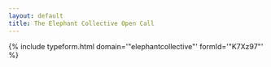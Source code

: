 ```yaml
---
layout: default
title: The Elephant Collective Open Call
---
```


{% include typeform.html domain='"elephantcollective"' formId='"K7Xz97"' %}
